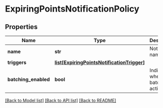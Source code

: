 # ExpiringPointsNotificationPolicy

## Properties
Name | Type | Description | Notes
------------ | ------------- | ------------- | -------------
**name** | **str** | Notification name. | 
**triggers** | [**list[ExpiringPointsNotificationTrigger]**](ExpiringPointsNotificationTrigger.md) |  | 
**batching_enabled** | **bool** | Indicates whether batching is activated. | [optional] [default to True]

[[Back to Model list]](../README.md#documentation-for-models) [[Back to API list]](../README.md#documentation-for-api-endpoints) [[Back to README]](../README.md)


